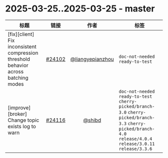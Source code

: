 # 2025-03-25..2025-03-25 - master
| 标题 | 链接 | 作者 | 标签 |
| - | :--: | :--: | - |
| [fix][client] Fix inconsistent compression threshold behavior across batching modes | [#24102](https://github.com/apache/pulsar/pull/24102) | [@liangyepianzhou](https://github.com/liangyepianzhou) | `doc-not-needed` `ready-to-test`  | 
| [improve][broker] Change topic exists log to warn | [#24116](https://github.com/apache/pulsar/pull/24116) | [@shibd](https://github.com/shibd) | `doc-not-needed` `ready-to-test` `cherry-picked/branch-3.0` `cherry-picked/branch-3.3` `cherry-picked/branch-4.0` `release/4.0.4` `release/3.0.11` `release/3.3.6`  | 
